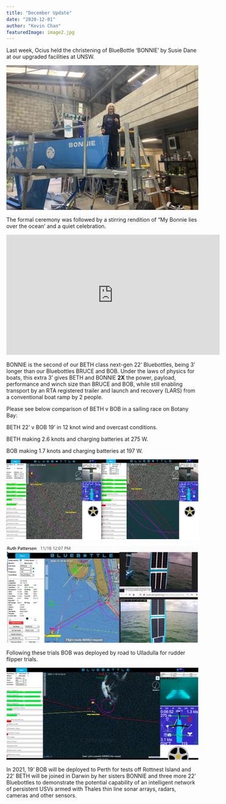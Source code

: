```yaml
---
title: "December Update"
date: "2020-12-01"
author: "Kevin Chan"
featuredImage: image2.jpg
---
```



Last week, Ocius held the christening of BlueBottle ‘BONNIE’ by Susie Dane at our upgraded facilities at UNSW. 

![Susie Dane Christening BlueBottle ‘BONNIE’](./image2.jpg)

The formal ceremony was followed by a stirring rendition of “My Bonnie lies over the ocean’ and a quiet celebration.

<iframe width="560" height="315" src="https://www.youtube.com/embed/sEQKMtgsmxM" frameborder="0" allow="accelerometer; autoplay; clipboard-write; encrypted-media; gyroscope; picture-in-picture" allowfullscreen></iframe>

BONNIE is the second of our BETH class next-gen 22’ Bluebottles, being 3’ longer than our Bluebottles BRUCE and BOB. Under the laws of physics for boats, this extra 3’ gives BETH and BONNIE **2X** the power, payload, performance and winch size than BRUCE and BOB, while still enabling transport by an RTA registered trailer and launch and recovery (LARS) from a conventional boat ramp by 2 people.

Please see below comparison of BETH v BOB in a sailing race on Botany Bay:

BETH 22’ v BOB 19’ in 12 knot wind and overcast conditions.

BETH making 2.6 knots and charging batteries at 275 W.

BOB making 1.7 knots and charging batteries at 197 W.

![BETH v BOB sailing race in Sail Only mode (NB sailboat symbol & sail up)](./image4.jpg)

![Ocius PhD candidate Ruth Patterson controlling 2 Bluebottles on Botany Bay from Darwin](./image3.png)

Following these trials BOB was deployed by road to Ulladulla for rudder flipper trials.

![Rudder flipper testing off Ulladulla with BOB in Flipper Only mode (NB whale tail symbol, sail down & camera view of rudder flipper)](./image6.jpg)

In 2021, 19’ BOB will be deployed to Perth for tests off Rottnest Island and 22’ BETH will be joined in Darwin by her sisters BONNIE and three more 22’ Bluebottles to demonstrate the potential capability of an intelligent network of persistent USVs armed with Thales thin line sonar arrays, radars, cameras and other sensors.
